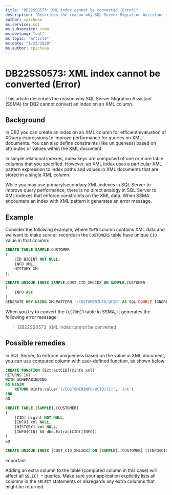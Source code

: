 ```yaml
---
title: "DB22SS0573: XML index cannot be converted (Error)"
description: "Describes the reason why SQL Server Migration Assistant (SSMA) for DB2 cannot convert an index on an XML column."
author: cpichuka
ms.service: sql
ms.subservice: ssma
ms.devlang: "sql"
ms.topic: "article"
ms.date: "1/22/2020"
ms.author: cpichuka
---
```


# DB22SS0573: XML index cannot be converted (Error)

This article describes the reason why SQL Server Migration Assistant (SSMA) for DB2 cannot convert an index on an XML column.

## Background

In DB2 you can create an index on an XML column for efficient evaluation of XQuery expressions to improve performance for queries on XML documents. You can also define constraints (like uniqueness) based on attributes or values within the XML document.

In simple relational indexes, index keys are composed of one or more table columns that you specified. However, an XML index uses a particular XML pattern expression to index paths and values in XML documents that are stored in a single XML column.

While you may use primary/secondary XML indexes in SQL Server to improve query performance, there is no direct analogy in SQL Server to XML indexes that enforce constraints on the XML data. When SSMA encounters an index with XML pattern it generates an error message.

## Example

Consider the following example, where `INFO` column contains XML data and we want to make sure all records in the `CUSTOMERS` table have unique `CID` value in that column:

```sql
CREATE TABLE SAMPLE.CUSTOMER
(
    CID BIGINT NOT NULL,
    INFO XML,
    HISTORY XML
);

CREATE UNIQUE INDEX SAMPLE.CUST_CID_XMLIDX ON SAMPLE.CUSTOMER
(
    INFO ASC
)
GENERATE KEY USING XMLPATTERN '/CUSTOMERINFO/@CID' AS SQL DOUBLE IGNORE INVALID VALUES;
```

When you try to convert the `CUSTOMER` table in SSMA, it generates the following error message:

> DB22SS0573: XML index cannot be converted

## Possible remedies

In SQL Server, to enforce uniqueness based on the value in XML document, you can use computed column with user-defined function, as shown below:

```sql
CREATE FUNCTION [ExtractCID](@info xml)
RETURNS INT
WITH SCHEMABINDING
AS BEGIN
    RETURN @info.value('(/CUSTOMERINFO/@CID)[1]', 'int')  
END
GO

CREATE TABLE [SAMPLE].[CUSTOMER]
(
    [CID] bigint NOT NULL,
    [INFO] xml NULL,
    [HISTORY] xml NULL,
    [INFO$CID] AS dbo.ExtractCID([INFO])
)
GO

CREATE UNIQUE INDEX [CUST_CID_XMLIDX] ON [SAMPLE].[CUSTOMER] ([INFO$CID])
```

> [!IMPORTANT]
> Adding an extra column to the table (computed column in this case) will affect all `SELECT *` queries. Make sure your application explicitly lists all columns in the `SELECT` statements or disregards any extra columns that might be returned.
